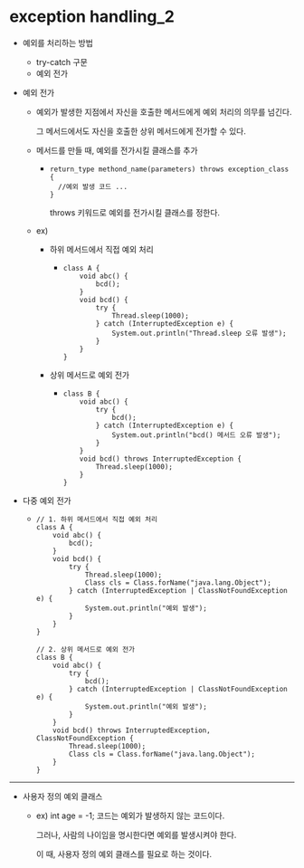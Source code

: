 # exception handling_2

- 예외를 처리하는 방법

  - try-catch 구문
  - 예외 전가

- 예외 전가

  - 예외가 발생한 지점에서 자신을 호출한 메서드에게 예외 처리의 의무를 넘긴다.

    그 메서드에서도 자신을 호출한 상위 메서드에게 전가할 수 있다.

  - 메서드를 만들 때, 예외를 전가시킬 클래스를 추가

    - ```
      return_type methond_name(parameters) throws exception_class {
      	//예외 발생 코드 ...
      }
      ```

      throws 키워드로 예외를 전가시킬 클래스를 정한다.

  - ex)

    - 하위 메서드에서 직접 예외 처리

      - ```
        class A {
            void abc() {
                bcd();
            }
            void bcd() {
                try {
                    Thread.sleep(1000);
                } catch (InterruptedException e) {
                    System.out.println("Thread.sleep 오류 발생");
                }
            }
        }
        ```

    - 상위 메서드로 예외 전가

      - ```
        class B {
            void abc() {
                try {
                    bcd();
                } catch (InterruptedException e) {
                    System.out.println("bcd() 메서드 오류 발생");
                }
            }
            void bcd() throws InterruptedException {
                Thread.sleep(1000);
            }
        }
        ```

- 다중 예외 전가

  - ```
    // 1. 하위 메서드에서 직접 예외 처리
    class A {
        void abc() {
            bcd();
        }
        void bcd() {
            try {
                Thread.sleep(1000);
                Class cls = Class.forName("java.lang.Object");
            } catch (InterruptedException | ClassNotFoundException e) {
                System.out.println("예외 발생");
            }
        }
    }
    
    // 2. 상위 메서드로 예외 전가
    class B {
        void abc() {
            try {
                bcd();
            } catch (InterruptedException | ClassNotFoundException e) {
                System.out.println("예외 발생");
            }
        }
        void bcd() throws InterruptedException, ClassNotFoundException {
            Thread.sleep(1000);
            Class cls = Class.forName("java.lang.Object");
        }
    }
    ```

-----

- 사용자 정의 예외 클래스

  - ex) int age = -1; 코드는 예외가 발생하지 않는 코드이다.

    그러나, 사람의 나이임을 명시한다면 예외를 발생시켜야 한다.

    이 때, 사용자 정의 예외 클래스를 필요로 하는 것이다.

